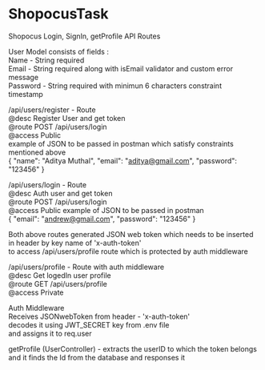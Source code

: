 # ShopocusTask
Shopocus Login, SignIn, getProfile API Routes

User Model consists of fields :   
Name - String required  
Email - String required along with isEmail validator and custom error message  
Password - String required with minimun 6 characters constraint  
timestamp  
  
/api/users/register - Route  
@desc Register User and get token  
@route POST /api/users/login  
@access Public  
example of JSON to be passed in postman which satisfy constraints mentioned above  
{
    "name": "Aditya Muthal",
    "email": "aditya@gmail.com",
    "password": "123456"
}
  
/api/users/login - Route  
@desc Auth user and get token  
@route POST /api/users/login  
@access Public 
example of JSON to be passed in postman  
{
    "email": "andrew@gmail.com",
    "password": "123456"
} 
  
Both above routes generated JSON web token which needs to be inserted in header by key name of 'x-auth-token'   
to access /api/users/profile route which is protected by auth middleware  
  
/api/users/profile - Route with auth middleware  
@desc Get logedIn user profile  
@route GET /api/users/profile   
@access Private  
  
Auth Middleware  
Receives JSONwebToken from header - 'x-auth-token'  
decodes it using JWT_SECRET key from .env file  
and assigns it to req.user  
  
getProfile (UserController) - extracts the userID to which the token belongs and it finds the Id from the database and responses it  

